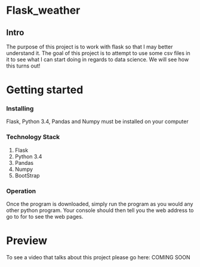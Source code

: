 # Flask_weather
## Intro

The purpose of this project is to work with flask so that I may better
understand it. The goal of this project is to attempt to use some csv files
in it to see what I can start doing in regards to data science. We will
see how this turns out!


# Getting started
### Installing
Flask, Python 3.4, Pandas and Numpy must be installed on your computer

### Technology Stack

1. Flask
2. Python 3.4
3. Pandas
4. Numpy
5. BootStrap

### Operation

Once the program is downloaded, simply run the program as you would any other python program. Your console should then tell you the web address to go to for to see the web pages.

# Preview

To see a video that talks about this project please go here: COMING SOON
